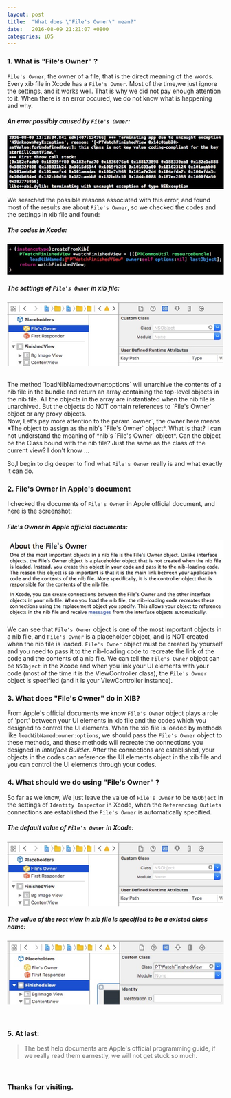 ```yaml
---
layout: post
title:  "What does \"File's Owner\" mean?"
date:   2016-08-09 21:21:07 +0800
categories: iOS
---
```


### 1. What is "File's Owner" ?

`File's Owner`, the owner of a file, that is the direct meaning of the words. Every xib file in Xcode has a `File's Owner`. Most of the time,we just ignore the settings, and it works well. That is why we did not pay enough attention to it. When there is an error occured, we do not know what is happening and why.

##### An error possibly caused by `File's Owner`:

![](/images/files-owner/files-owner-issue.png)

We searched the possible reasons associated with this error, and found most of the results are about `File's Owner`, so we checked the codes and the settings in xib file and found:

##### The codes in Xcode:

![](/images/files-owner/files-owner-issue-create-from-nib.png)

##### The settings of `File's Owner` in xib file:

![](/images/files-owner/files-owner-issue-nib-setting.png)

<br/>
The method `loadNibNamed:owner:options` will unarchive the contents of a nib file in the bundle and return an array containing the top-level objects in the nib file. All the objects in the array are instantiated when the nib file is unarchived. But the objects do NOT contain references to `File's Owner` object or any proxy objects.
<br/>
Now, Let's pay more attention to the param `owner`, the owner here means *The object to assign as the nib's `File's Owner` object*. What is that? I can not understand the meaning of *nib's `File's Owner` object*. Can the object be the Class bound with the nib file? Just the same as the class of the current view? I don't know ...

So,I begin to dig deeper to find what `File's Owner` really is and what exactly it can do.

### 2. File's Owner in Apple's document

I checked the documents of `File's Owner` in Apple official document, and here is the screenshot:

##### File's Owner in Apple official documents:

![](/images/files-owner/apples-files-owner.png)

We can see that `File's Owner` object is one of the most important objects in a nib file, and `File's Owner` is a placeholder object, and is NOT created when the nib file is loaded. `File's Owner` object must be created by yourself and you need to pass it to the nib-loading code to recreate the link of the code and the contents of a nib file. We can tell the `File's Owner` object can be `NSObject` in the Xcode and when you link your UI elements with your code (most of the time it is the ViewController class), the `File's Owner` object is specified (and it is your ViewController instance).

### 3. What does "File's Owner" do in XIB?

From Apple's official documents we know `File's Owner` object plays a role of 'port' between your UI elements in xib file and the codes which you designed to control the UI elements. When the xib file is loaded by methods like `loadNibNamed:owner:options`, we should pass the `File's Owner` object to these methods, and these methods will recreate the connections you designed in *Interface Builder*. After the connections are established, your objects in the codes can reference the UI elements object in the xib file and you can control the UI elements through your codes.

### 4. What should we do using "File's Owner" ?

So far as we know, We just leave the value of `File's Owner` to be `NSObject` in the settings of `Identity Inspector` in Xcode, when the `Referencing Outlets` connections are established the `File's Owner` is automatically specified.

##### The default value of `File's Owner` in Xcode:

![](/images/files-owner/files-owner-issue-nib-setting.png)

##### The value of the root view in xib file is specified to be a existed class name:

![](/images/files-owner/files-owner-issue-nib-setting-2.png)

<br/>

### 5. At last:

> The best help documents are Apple's official programming guide, if we really read them earnestly, we will not get stuck so much.

<br/>

### Thanks for visiting.

